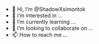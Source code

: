 - 👋 Hi, I’m @ShadowXsimontok
- 👀 I’m interested in ...
- 🌱 I’m currently learning ...
- 💞️ I’m looking to collaborate on ...
- 📫 How to reach me ...

<!---
ShadowXsimontok/ShadowXsimontok is a ✨ special ✨ repository because its `README.md` (this file) appears on your GitHub profile.
You can click the Preview link to take a look at your changes.
--->
